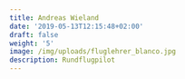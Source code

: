 ```yaml
---
title: Andreas Wieland
date: '2019-05-13T12:15:48+02:00'
draft: false
weight: '5'
image: /img/uploads/fluglehrer_blanco.jpg
description: Rundflugpilot
---
```


